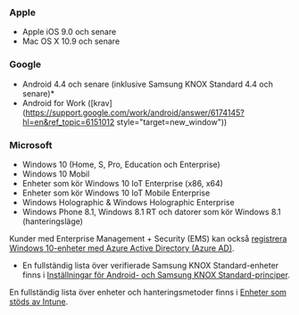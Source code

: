 

### <a name="apple"></a>Apple
  - Apple iOS 9.0 och senare
  - Mac OS X 10.9 och senare

### <a name="google"></a>Google
  - Android 4.4 och senare (inklusive Samsung KNOX Standard 4.4 och senare)*
  - Android for Work ([krav](https://support.google.com/work/android/answer/6174145?hl=en&ref_topic=6151012 style="target=new_window"))

### <a name="microsoft"></a>Microsoft
  - Windows 10 (Home, S, Pro, Education och Enterprise)
  - Windows 10 Mobil
  - Enheter som kör Windows 10 IoT Enterprise (x86, x64)
  - Enheter som kör Windows 10 IoT Mobile Enterprise
  - Windows Holographic & Windows Holographic Enterprise
  - Windows Phone 8.1, Windows 8.1 RT och datorer som kör Windows 8.1 (hanteringsläge)

Kunder med Enterprise Management + Security (EMS) kan också [registrera Windows 10-enheter med Azure Active Directory (Azure AD)](/intune-classic/deploy-use/set-up-windows-device-management-with-microsoft-intune#azure-active-directory-enrollment).

* En fullständig lista över verifierade Samsung KNOX Standard-enheter finns i [Inställningar för Android- och Samsung KNOX Standard-principer](/intune-classic/android-policy-settings-in-microsoft-intune.md#supported-samsung-knox-standard-devices).

En fullständig lista över enheter och hanteringsmetoder finns i [Enheter som stöds av Intune](/intune/supported-devices-browsers#intune-supported-devices).
